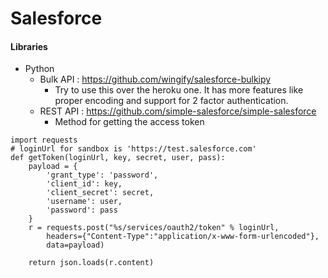 # Salesforce


#### Libraries
* Python
    * Bulk API : https://github.com/wingify/salesforce-bulkipy
        * Try to use this over the heroku one. It has more features like proper encoding and support for 2 factor authentication. 
    * REST API : https://github.com/simple-salesforce/simple-salesforce
        * Method for getting the access token
```
import requests
# loginUrl for sandbox is 'https://test.salesforce.com'
def getToken(loginUrl, key, secret, user, pass):
    payload = {
		'grant_type': 'password',
		'client_id': key,
		'client_secret': secret,
		'username': user,
		'password': pass
	}
	r = requests.post("%s/services/oauth2/token" % loginUrl, 
		headers={"Content-Type":"application/x-www-form-urlencoded"},
		data=payload)
		
	return json.loads(r.content)
```

